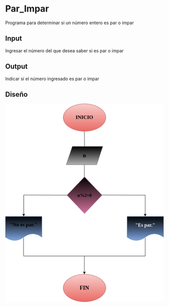 # Par_Impar
Programa para determinar si un número entero es par o impar

## Input
Ingresar el número del que desea saber si es par o impar
 
 ## Output
 Indicar si el número ingresado es par o impar

 ## Diseño
 ![Diagrama de flujo](diagrama.png "Diagrama de flujo")
 